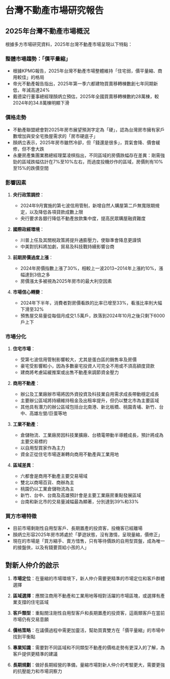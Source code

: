 # 台灣不動產市場研究報告

## 2025年台灣不動產市場概況

根據多方市場研究資料，2025年台灣不動產市場呈現以下特點：

### 整體市場趨勢：「價平量縮」

- 根據KPMG報告，2025年台灣不動產市場整體維持「住宅弱，價平量縮、商用較佳」的格局
- 帝光不動產報告指出，2025年第一季六都建物買賣移轉棟數創七年同期新低，年減高達24%
- 戴德梁行董事總經理顏炳立預估，2025年全國買賣移轉棟數約28萬棟，較2024年的34.8萬棟明顯下滑

### 價格走勢

- 不動產聯盟總會對2025年房市展望預測字定為「硬」，認為台灣房市擁有家戶數增加與安全宅換屋需求的「房市硬底子」
- 顏炳立表示，2025年房市雖然冷卻，但「錢還是很多」，買氣會降、價會緩修，但不會大跌
- 永慶房產集團業務總經理葉凌棋指出，不同區域的房價跌幅存在差異：剛需強勁的區域跌幅估計在7%至10%左右，而過度投機炒作的區域，房價則有10%至15%的跌價空間

### 影響因素

1. **央行政策調控**：
   - 2024年9月實施的第七波信用管制，新增自然人購屋第二戶無寬限期規定，以及降低各項貸款成數上限
   - 央行要求各銀行降低不動產放款集中度，提高民眾購屋融資難度

2. **國際政經環境**：
   - 川普上任及其關稅政策將提升通膨壓力，使聯準會降息更謹慎
   - 中美對抗料將加劇，貿易及科技戰持續影響台商

3. **前期房價過度上漲**：
   - 2024年房價指數上漲了30%，相較上一波2013~2014年上漲約10%，漲幅達到3倍之多
   - 房價漲太多被視為2025年房市的最大利空因素

4. **市場信心轉變**：
   - 2024年下半年，消費者對房價看跌的比率已增至33%，看漲比率則大幅下滑至32%
   - 預售屋交易量從每個月成交1.5萬戶，跌落到2024年10月之後只剩下6000戶上下

### 市場分化

1. **住宅市場**：
   - 受第七波信用管制影響較大，尤其是蛋白區的銷售率及房價
   - 豪宅受影響較小，因為多數豪宅投資人可完全不用或不須高額度貸款
   - 建商將考慮延緩推案或出售不動產來調節資金壓力

2. **商用不動產**：
   - 辦公及工業廠辦市場將因外資投資及科技業自用需求成長帶動穩定成長
   - 主要辦公區域將持續維持租金及出租率提升，但仍以雙北市為主要區域
   - 其他具有潛力的辦公區域包括台北南港、新北板橋、桃園青埔、新竹、台中、高雄左營/巨蛋等地

3. **工業不動產**：
   - 倉儲物流、工業廠房因科技業擴廠、台積電帶動半導體成長，預計將成為主要交易標的
   - 以自用型買家作為主力
   - 資金正從住宅市場逐漸轉向商用不動產與工業用地

4. **區域差異**：
   - 六都會是商用不動產主要交易場域
   - 雙北以商場百貨、商辦為主
   - 桃園仍以工業倉儲物流為主
   - 新竹、台中、台南及高雄預計會是主要工業廠房重點發展區域
   - 台南和新北市的交易量減幅最為顯著，分別達到39%和33%

### 買方市場特徵

- 目前市場剩剛性自用型客戶、長期置產的投資客，投機客已經離場
- 顏炳立形容2025年房市將處於「夢遊狀態，沒有激情，呈現量縮，價修正」
- 現在的市場是「買方縮手、賣方惜售，只有等待價跌的自用型買盤，成為唯一的接盤俠，以及有錢要買給小孩的人」

## 對新人仲介的啟示

1. **市場定位**：在量縮的市場環境下，新人仲介需要更精準的市場定位和客戶群體選擇

2. **區域選擇**：應關注商用不動產和工業用地等相對活躍的市場區塊，或選擇有產業支撐的住宅區域

3. **客戶類型**：重點關注剛性自用型客戶和長期置產的投資客，這兩類客戶在當前市場仍有交易意願

4. **價格策略**：在議價過程中需更加靈活，幫助買賣雙方在「價平量縮」的市場中找到平衡點

5. **專業知識**：需要對不同區域和不同類型不動產的價格走勢有更深入的了解，為客戶提供更精準的建議

6. **長期規劃**：做好長期經營的準備，量縮市場對新人仲介的考驗更大，需要更強的抗壓能力和市場洞察力
